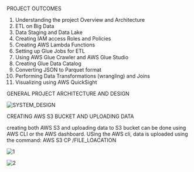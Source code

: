 PROJECT OUTCOMES

1. Understanding the project Overview and Architecture
2. ETL on Big Data
3. Data Staging and Data Lake
4. Creating IAM access Roles and Policies
5. Creating AWS Lambda Functions
6. Setting up Glue Jobs for ETL
7. Using AWS Glue Crawler and AWS Glue Studio
8. Creating Glue Data Catalog
9. Converting JSON to Parquet format
10. Performing Data Transformations (wrangling) and Joins
11. Visualizing using AWS QuickSight





GENERAL PROJECT ARCHITECTURE AND DESIGN

![SYSTEM_DESIGN](https://user-images.githubusercontent.com/69304233/182819671-ff0f1b67-a3b1-4bef-a0bf-2231eaaab06f.PNG)






CREATING AWS S3 BUCKET AND UPLOADING DATA 

creating both AWS S3 and uploading data to S3 bucket can be done using AWS CLI or the AWS dashboard. 
USing the AWS cli, data is uploaded using the command: AWS S3 CP /FILE_LOACATION

![1](https://user-images.githubusercontent.com/69304233/183393565-12e8b95c-6e80-4359-a192-a3ce8aa810ea.PNG)


![2](https://user-images.githubusercontent.com/69304233/183395819-dbaa4a35-fc9d-4a5e-a20c-28eaa148474b.PNG)

